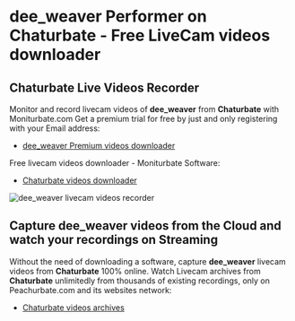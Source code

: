 # dee_weaver Performer on Chaturbate - Free LiveCam videos downloader

## Chaturbate Live Videos Recorder

Monitor and record livecam videos of **dee_weaver** from **Chaturbate** with Moniturbate.com
Get a premium trial for free by just and only registering with your Email address:
* [dee_weaver Premium videos downloader](https://moniturbate.com/request-demo-licence-key.html)

Free livecam videos downloader - Moniturbate Software:
* [Chaturbate videos downloader](https://moniturbate.com/moniturbate-download-software.html)

![dee_weaver livecam videos recorder](https://peachurnet.com/templates/moniturbate-software.png)


## Capture dee_weaver videos from the Cloud and watch your recordings on Streaming

Without the need of downloading a software, capture **dee_weaver** livecam videos from **Chaturbate** 100% online.
Watch Livecam archives from **Chaturbate** unlimitedly from thousands of existing recordings, only on Peachurbate.com and its websites network:
* [Chaturbate videos archives](https://peachurnet.com/)